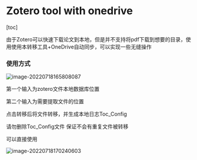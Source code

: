 # Zotero tool with onedrive

[toc]

由于Zotero可以快速下载论文到本地，但是并不支持将pdf下载到想要的目录，使用使用本转移工具+OneDrive自动同步，可以实现一些无缝操作

### 使用方式

![image-20220718165808087](F:\Python\Zoterotools\ReadME.assets\image-20220718165808087.png)

第一个输入为zotero文件本地数据库位置

第二个输入为需要提取文件的位置

点击转移后将文件转移，并生成本地日志Toc_Config

请勿删除Toc_Config文件 保证不会有重复文件被转移

可以直接使用

![image-20220718170240603](F:\Python\Zoterotools\ReadME.assets\image-20220718170240603.png)